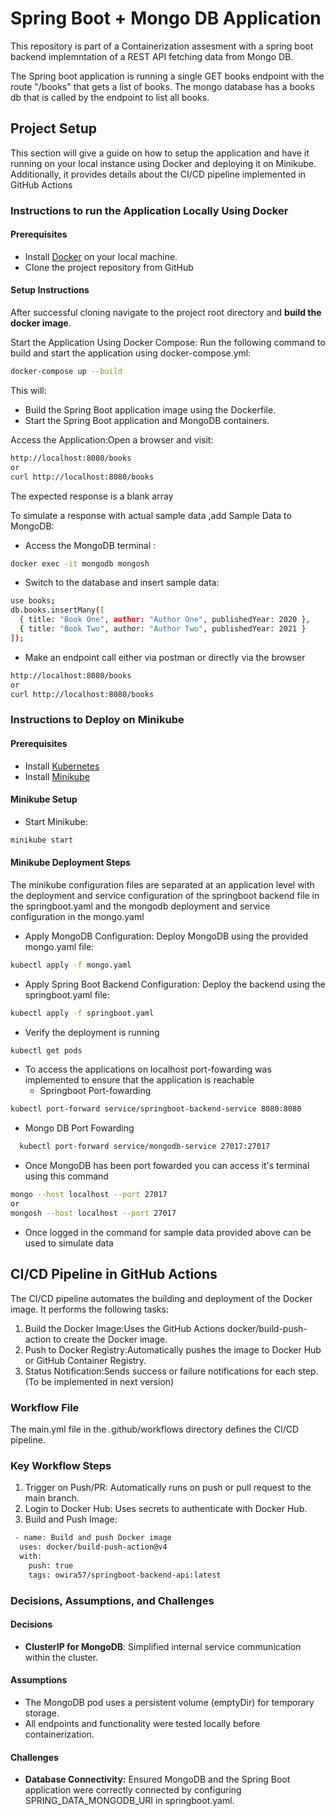 # Spring Boot + Mongo DB Application

This repository is part of a Containerization assesment with a spring boot backend implemntation of a REST API fetching data from Mongo DB. 

The Spring boot application is running a single GET books endpoint with the route "/books" that gets a list of books. 
The mongo database has a books db that is called by the endpoint to list all books.

## Project Setup

This section will give a guide on how to setup the application and have it running on your local instance using Docker 
and deploying it on Minikube. Additionally, it provides details about the CI/CD pipeline implemented in GitHub Actions

### Instructions to run the Application Locally Using Docker
#### Prerequisites
* Install [Docker](https://docs.docker.com/engine/install/ubuntu/) on your local machine.
* Clone the project repository from GitHub

#### Setup Instructions 
After successful cloning navigate to the project root directory and **build the docker image**.

Start the Application Using Docker Compose:
Run the following command to build and start the application using docker-compose.yml:
```bash  
docker-compose up --build
```
This will:

* Build the Spring Boot application image using the Dockerfile.
* Start the Spring Boot application and MongoDB containers.

Access the Application:Open a browser and visit:
```bash 
http://localhost:8080/books
or 
curl http://localhost:8080/books
```
The expected response is a blank array 

To simulate a response with actual sample data ,add Sample Data to MongoDB:
* Access the MongoDB terminal :
```bash
docker exec -it mongodb mongosh
```
* Switch to the database and insert sample data:
```bash
use books;
db.books.insertMany([
  { title: "Book One", author: "Author One", publishedYear: 2020 },
  { title: "Book Two", author: "Author Two", publishedYear: 2021 }
]);
```
* Make an endpoint call either via postman or directly via the browser
```bash 
http://localhost:8080/books
or 
curl http://localhost:8080/books
```

### Instructions to Deploy on Minikube

#### Prerequisites

* Install [Kubernetes](https://kubernetes.io/docs/tasks/tools/install-kubectl-linux/)
* Install [Minikube](https://minikube.sigs.k8s.io/docs/start/?arch=%2Fwindows%2Fx86-64%2Fstable%2F.exe+download)

#### Minikube Setup 

* Start Minikube:
```bash
minikube start
```

#### Minikube Deployment Steps
The minikube configuration files are separated at an application level with the deployment and service configuration of the 
springboot backend file in the springboot.yaml and the mongodb deployment and service configuration in the mongo.yaml

* Apply MongoDB Configuration: Deploy MongoDB using the provided mongo.yaml file:
```bash
kubectl apply -f mongo.yaml 
```
* Apply Spring Boot Backend Configuration: Deploy the backend using the springboot.yaml file:
```bash
kubectl apply -f springboot.yaml 
```

* Verify the deployment is running 
```bash
kubectl get pods 
```

* To access the applications on localhost port-fowarding was implemented to ensure that the application is reachable
  * Springboot Port-fowarding
```bash
kubectl port-forward service/springboot-backend-service 8080:8080 
```
  * Mongo DB Port Fowarding
```bash
  kubectl port-forward service/mongodb-service 27017:27017 
  ```
* Once MongoDB has been port fowarded you can access it's terminal using this command 
```bash
mongo --host localhost --port 27017 
or 
mongosh --host localhost --port 27017
```
* Once logged in the command for sample data provided above can be used to simulate data


## CI/CD Pipeline in GitHub Actions

The CI/CD pipeline automates the building and deployment of the Docker image. It performs the following tasks:

1. Build the Docker Image:Uses the GitHub Actions docker/build-push-action to create the Docker image.
2. Push to Docker Registry:Automatically pushes the image to Docker Hub or GitHub Container Registry.
3. Status Notification:Sends success or failure notifications for each step. (To be implemented in next version)

### Workflow File

The main.yml file in the .github/workflows directory defines the CI/CD pipeline.

### Key Workflow Steps
1. Trigger on Push/PR: Automatically runs on push or pull request to the main branch.
2. Login to Docker Hub: Uses secrets to authenticate with Docker Hub.
3. Build and Push Image:
```bash
 - name: Build and push Docker image
  uses: docker/build-push-action@v4
  with:
    push: true
    tags: owira57/springboot-backend-api:latest
```

### Decisions, Assumptions, and Challenges

#### Decisions
* **ClusterIP for MongoDB**: Simplified internal service communication within the cluster.

#### Assumptions
* The MongoDB pod uses a persistent volume (emptyDir) for temporary storage.
* All endpoints and functionality were tested locally before containerization.

#### Challenges 
* **Database Connectivity:** Ensured MongoDB and the Spring Boot application were correctly connected by configuring SPRING_DATA_MONGODB_URI in springboot.yaml.